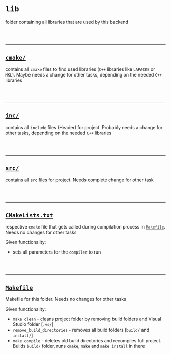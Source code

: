 # `lib`

folder containing all libraries that are used by this backend

<br/><br/>

-------

## <a href='cmake/' target='_blank'>`cmake/`</a>

contains all `cmake` files to find used libraries (`C++` libraries like `LAPACKE` or `MKL`). Maybe needs a change for other tasks, depending on the needed `C++` libraries

<br/><br/>

-------

## <a href='inc/' target='_blank'>`inc/`</a>

contains all `include` files (Header) for project. Probably needs a change for other tasks, depending on the needed `C++` libraries

<br/><br/>

-------

## <a href='src/' target='_blank'>`src/`</a>

contains all `src` files for project. Needs complete change for other task

<br/><br/>

-------

## <a href='CMakeLists.txt' target='_blank'>`CMakeLists.txt`</a>

respective `cmake` file that gets called during compilation process in <a href='Makefile' target='_blank'>`Makefile`</a>. Needs no changes for other tasks

Given functionality:
- sets all parameters for the `compiler` to run

<br/><br/>

-------

## <a href='Makefile' target='_blank'>`Makefile`</a>

Makefile for this folder. Needs no changes for other tasks

Given functionality:
- `make clean` - cleans project folder by removing build folders and Visual Studio folder [`.vs/`]
- `remove_build_directories` - removes all build folders [`build/` and `install/`]
- `make compile` - deletes old build directories and recompiles full project. Builds `build/` folder, runs `cmake`, `make` and `make install` in there